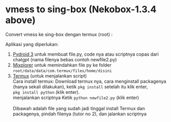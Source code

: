 # vmess to sing-box (Nekobox-1.3.4 above)
Convert vmess ke sing-box dengan termux (root) :

Aplikasi yang diperlukan:
1. [Pydroid 3](https://play.google.com/store/apps/details?id=ru.iiec.pydroid3)
   untuk membuat file.py, code nya atau scriptnya copas dari chatgpt (nama filenya bebas contoh newfile2.py)
2. [Mixplorer](https://t.me/c/2099749858/39/774) untuk memindahkan file py ke folder ```root/data/data/com.termux/files/home/disini```
3. [Termux](https://github.com/termux/termux-app/releases) (untuk menjalankan script) <br>
Cara install termux:
Download termux nya, cara menginstall packagenya (hanya sekali dilakukan), ketik ```pkg install``` setelah itu klik enter, <br> ```pkg install python```
(klik enter). <br>
menjalankan scriptnya Ketik 
```python newfile2.py``` (klik enter) <br><br> Dibawah adalah file yang sudah jadi tinggal install Termux dan packagenya, pindah filenya (tutor no 2),  dan jalankan scriptnya

